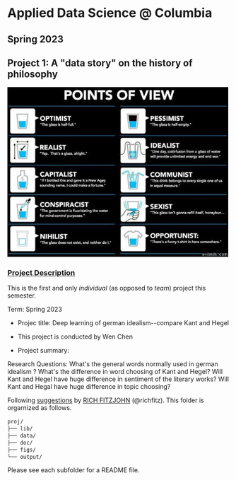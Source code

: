 # Applied Data Science @ Columbia
## Spring 2023
## Project 1: A "data story" on the history of philosophy

<img src="figs/100126-the-glass.jpeg" width="500">

### [Project Description](doc/)
This is the first and only *individual* (as opposed to *team*) project this semester. 

Term: Spring 2023

+ Projec title: Deep learning of german idealism--compare Kant and Hegel
+ This project is conducted by Wen Chen

+ Project summary: 

Research Questions:
What's the general words normally used in german idealism ?
What's the difference in word choosing of Kant and Hegel?
Will Kant and Hegel have huge difference in sentiment of the literary works?
Will Kant and Hegal have huge difference in topic choosing?

Following [suggestions](http://nicercode.github.io/blog/2013-04-05-projects/) by [RICH FITZJOHN](http://nicercode.github.io/about/#Team) (@richfitz). This folder is orgarnized as follows.

```
proj/
├── lib/
├── data/
├── doc/
├── figs/
└── output/
```

Please see each subfolder for a README file.
